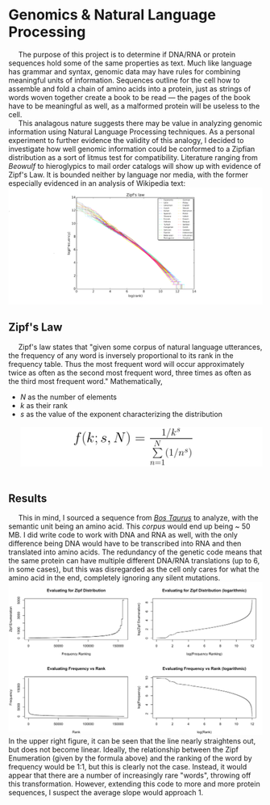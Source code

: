 # Genomics & Natural Language Processing
&nbsp;&nbsp;&nbsp;&nbsp;&nbsp;The purpose of this project is to determine if DNA/RNA or protein sequences hold some of the same properties as text. Much like language has grammar and syntax, genomic data may have rules for combining meaningful units of information. Sequences outline for the cell how to assemble and fold a chain of amino acids into a protein, just as strings of words woven together create a book to be read — the pages of the book have to be meaningful as well, as a malformed protein will be useless to the cell.  
&nbsp;&nbsp;&nbsp;&nbsp;&nbsp;This analagous nature suggests there may be value in analyzing genomic information using Natural Language Processing techniques. As a personal experiment to further evidence the validity of this analogy, I decided to investigate how well genomic information could be conformed to a Zipfian distribution as a sort of litmus test for compatibility. Literature ranging from _Beowulf_ to hieroglypics to mail order catalogs will show up with evidence of Zipf's Law. It is bounded neither by language nor media, with the former especially evidenced in an analysis of Wikipedia text:
![Rank versus frequency for the first 10 million words in 30 Wikipedias (dumps from October 2015) in a log-log scale](/images/zipf_wikipedia.png?raw=true)
## Zipf's Law
&nbsp;&nbsp;&nbsp;&nbsp;&nbsp;Zipf's law states that "given some corpus of natural language utterances, the frequency of any word is inversely proportional to its rank in the frequency table. Thus the most frequent word will occur approximately twice as often as the second most frequent word, three times as often as the third most frequent word." Mathematically,  
* _N_ as the number of elements
* _k_ as their rank
* _s_ as the value of the exponent characterizing the distribution  
&nbsp;
![Zipf Equation](/images/equation.png?raw=true)
&nbsp;  
## Results
&nbsp;&nbsp;&nbsp;&nbsp;&nbsp;This in mind, I sourced a sequence from [_Bos Taurus_](https://ftp.ncbi.nih.gov/genomes/Bos_taurus/protein/protein.fa.gz) to analyze, with the semantic unit being an amino acid. This _corpus_ would end up being ~ 50 MB. I did write code to work with DNA and RNA as well, with the only difference being DNA would have to be transcribed into RNA and then translated into amino acids. The redundancy of the genetic code means that the same protein can have multiple different DNA/RNA translations (up to 6, in some cases), but this was disregarded as the cell only cares for what the amino acid in the end, completely ignoring any silent mutations.
![](/images/zipf_and_freq.png?raw=True)
In the upper right figure, it can be seen that the line nearly straightens out, but does not become linear. Ideally, the relationship between the Zipf Enumeration (given by the formula above) and the ranking of the word by frequency would be 1:1, but this is clearly not the case. Instead, it would appear that there are a number of increasingly rare "words", throwing off this transformation. However, extending this code to more and more protein sequences, I suspect the average slope would approach 1. 
